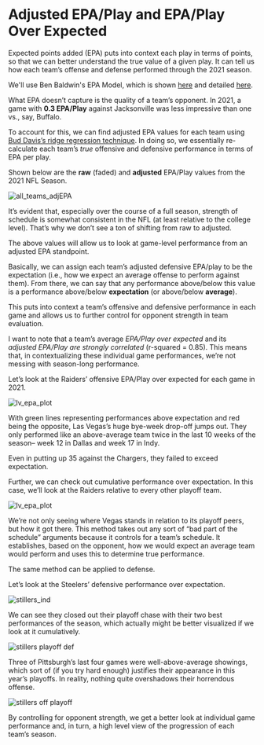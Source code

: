 # Adjusted EPA/Play and EPA/Play Over Expected

Expected points added (EPA) puts into context each play in terms of points, so that we can better understand the true value of a given play. It can tell us how each team’s offense and defense performed through the 2021 season.

We'll use Ben Baldwin's EPA Model, which is shown [here](https://rbsdm.com/stats/stats/) and detailed [here](https://www.opensourcefootball.com/posts/2020-09-28-nflfastr-ep-wp-and-cp-models/).

What EPA doesn’t capture is the quality of a team’s opponent. In 2021, a game with **0.3 EPA/Play** against Jacksonville was less impressive than one vs., say, Buffalo.

To account for this, we can find adjusted EPA values for each team using [Bud Davis’s ridge regression technique](https://blog.collegefootballdata.com/opponent-adjusted-stats-ridge-regression/). In doing so, we essentially re-calculate each team’s *true* offensive and defensive performance in terms of EPA per play.

Shown below are the **raw** (faded) and **adjusted** EPA/Play values from the 2021 NFL Season.

![all_teams_adjEPA](/../main/plot_images/adjEPA_all.png)

It’s evident that, especially over the course of a full season, strength of schedule is somewhat consistent in the NFL (at least relative to the college level). That’s why we don’t see a ton of shifting from raw to adjusted.

The above values will allow us to look at game-level performance from an adjusted EPA standpoint.

Basically, we can assign each team’s adjusted defensive EPA/play to be the expectation (i.e., how we expect an average offense to perform against them). From there, we can say that any performance above/below this value is a performance above/below **expectation** (or above/below **average**).

This puts into context a team’s offensive and defensive performance in each game and allows us to further control for opponent strength in team evaluation.

I want to note that a team’s average *EPA/Play over expected* and its *adjusted EPA/Play are strongly correlated* (r-squared = 0.85). This means that, in contextualizing these individual game performances, we’re not messing with season-long performance.

Let’s look at the Raiders’ offensive EPA/Play over expected for each game in 2021.

![lv_epa_plot](/../main/plot_images/plot_lv_ind.png)

With green lines representing performances above expectation and red being the opposite, Las Vegas’s huge bye-week drop-off jumps out. They only performed like an above-average team twice in the last 10 weeks of the season– week 12 in Dallas and week 17 in Indy.

Even in putting up 35 against the Chargers, they failed to exceed expectation.

Further, we can check out cumulative performance over expectation. In this case, we’ll look at the Raiders relative to every other playoff team.

![lv_epa_plot](/../main/plot_images/plot_lv_playoff.png)

We’re not only seeing where Vegas stands in relation to its playoff peers, but how it got there. This method takes out any sort of “bad part of the schedule” arguments because it controls for a team’s schedule. It establishes, based on the opponent, how we would expect an average team would perform and uses this to determine true performance.

The same method can be applied to defense.

Let’s look at the Steelers’ defensive performance over expectation.

![stillers_ind](/../main/plot_images/plot_pit_def_ind.png)

We can see they closed out their playoff chase with their two best performances of the season, which actually might be better visualized if we look at it cumulatively.

![stillers playoff def](/../main/plot_images/plot_stillers_def_playoff.png)

Three of Pittsburgh’s last four games were well-above-average showings, which sort of (if you try hard enough) justifies their appearance in this year’s playoffs. In reality, nothing quite overshadows their horrendous offense.

![stillers off playoff](/../main/plot_images/plot_stillers_off_playoff.png)

By controlling for opponent strength, we get a better look at individual game performance and, in turn, a high level view of the progression of each team’s season.
